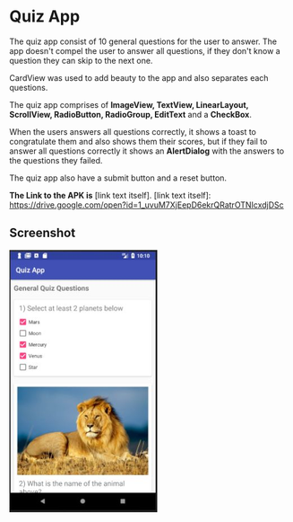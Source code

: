 # Quiz App

The quiz app consist of 10 general questions for the user to answer. The app doesn't compel the user to answer all questions, if they don't know a question they can skip to the next one.

CardView was used to add beauty to the app and also separates each questions.

The quiz app comprises of **ImageView, TextView, LinearLayout, ScrollView, RadioButton, RadioGroup, EditText** and a **CheckBox**.

When the users answers all questions correctly, it shows a toast to congratulate them and also shows them their scores, but if they fail to answer all questions correctly it shows an **AlertDialog** with the answers to the questions they failed.

The quiz app also have a submit button and a reset button.

**The Link to the APK is** [link text itself].
[link text itself]: https://drive.google.com/open?id=1_uvuM7XjEepD6ekrQRatrOTNIcxdjDSc

## Screenshot ##
![alt text](https://github.com/kelvinrolex/quizapp/blob/master/screenshots/quiz_app_screenshot.JPG)